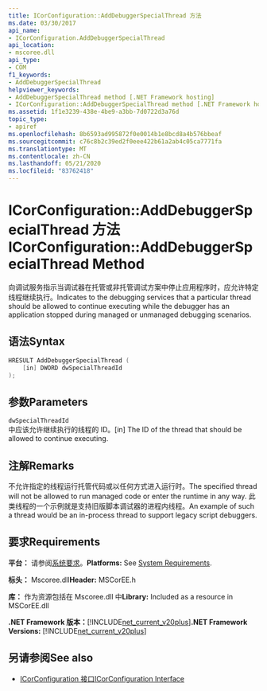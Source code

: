 ```yaml
---
title: ICorConfiguration::AddDebuggerSpecialThread 方法
ms.date: 03/30/2017
api_name:
- ICorConfiguration.AddDebuggerSpecialThread
api_location:
- mscoree.dll
api_type:
- COM
f1_keywords:
- AddDebuggerSpecialThread
helpviewer_keywords:
- AddDebuggerSpecialThread method [.NET Framework hosting]
- ICorConfiguration::AddDebuggerSpecialThread method [.NET Framework hosting]
ms.assetid: 1f1e3239-438e-4be9-a3bb-7d0722d3a76d
topic_type:
- apiref
ms.openlocfilehash: 8b6593ad995872f0e0014b1e8bcd8a4b576bbeaf
ms.sourcegitcommit: c76c8b2c39ed2f0eee422b61a2ab4c05ca7771fa
ms.translationtype: MT
ms.contentlocale: zh-CN
ms.lasthandoff: 05/21/2020
ms.locfileid: "83762418"
---
```

# <a name="icorconfigurationadddebuggerspecialthread-method"></a><span data-ttu-id="c02e8-102">ICorConfiguration::AddDebuggerSpecialThread 方法</span><span class="sxs-lookup"><span data-stu-id="c02e8-102">ICorConfiguration::AddDebuggerSpecialThread Method</span></span>
<span data-ttu-id="c02e8-103">向调试服务指示当调试器在托管或非托管调试方案中停止应用程序时，应允许特定线程继续执行。</span><span class="sxs-lookup"><span data-stu-id="c02e8-103">Indicates to the debugging services that a particular thread should be allowed to continue executing while the debugger has an application stopped during managed or unmanaged debugging scenarios.</span></span>  
  
## <a name="syntax"></a><span data-ttu-id="c02e8-104">语法</span><span class="sxs-lookup"><span data-stu-id="c02e8-104">Syntax</span></span>  
  
```cpp  
HRESULT AddDebuggerSpecialThread (  
    [in] DWORD dwSpecialThreadId  
);  
```  
  
## <a name="parameters"></a><span data-ttu-id="c02e8-105">参数</span><span class="sxs-lookup"><span data-stu-id="c02e8-105">Parameters</span></span>  
 `dwSpecialThreadId`  
 <span data-ttu-id="c02e8-106">中应该允许继续执行的线程的 ID。</span><span class="sxs-lookup"><span data-stu-id="c02e8-106">[in] The ID of the thread that should be allowed to continue executing.</span></span>  
  
## <a name="remarks"></a><span data-ttu-id="c02e8-107">注解</span><span class="sxs-lookup"><span data-stu-id="c02e8-107">Remarks</span></span>  
 <span data-ttu-id="c02e8-108">不允许指定的线程运行托管代码或以任何方式进入运行时。</span><span class="sxs-lookup"><span data-stu-id="c02e8-108">The specified thread will not be allowed to run managed code or enter the runtime in any way.</span></span> <span data-ttu-id="c02e8-109">此类线程的一个示例就是支持旧版脚本调试器的进程内线程。</span><span class="sxs-lookup"><span data-stu-id="c02e8-109">An example of such a thread would be an in-process thread to support legacy script debuggers.</span></span>  
  
## <a name="requirements"></a><span data-ttu-id="c02e8-110">要求</span><span class="sxs-lookup"><span data-stu-id="c02e8-110">Requirements</span></span>  
 <span data-ttu-id="c02e8-111">**平台：** 请参阅[系统要求](../../get-started/system-requirements.md)。</span><span class="sxs-lookup"><span data-stu-id="c02e8-111">**Platforms:** See [System Requirements](../../get-started/system-requirements.md).</span></span>  
  
 <span data-ttu-id="c02e8-112">**标头：** Mscoree.dll</span><span class="sxs-lookup"><span data-stu-id="c02e8-112">**Header:** MSCorEE.h</span></span>  
  
 <span data-ttu-id="c02e8-113">**库：** 作为资源包括在 Mscoree.dll 中</span><span class="sxs-lookup"><span data-stu-id="c02e8-113">**Library:** Included as a resource in MSCorEE.dll</span></span>  
  
 <span data-ttu-id="c02e8-114">**.NET Framework 版本：**[!INCLUDE[net_current_v20plus](../../../../includes/net-current-v20plus-md.md)]</span><span class="sxs-lookup"><span data-stu-id="c02e8-114">**.NET Framework Versions:** [!INCLUDE[net_current_v20plus](../../../../includes/net-current-v20plus-md.md)]</span></span>  
  
## <a name="see-also"></a><span data-ttu-id="c02e8-115">另请参阅</span><span class="sxs-lookup"><span data-stu-id="c02e8-115">See also</span></span>

- [<span data-ttu-id="c02e8-116">ICorConfiguration 接口</span><span class="sxs-lookup"><span data-stu-id="c02e8-116">ICorConfiguration Interface</span></span>](icorconfiguration-interface.md)
